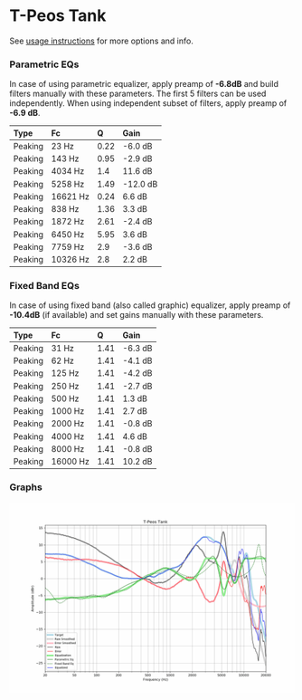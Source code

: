 # T-Peos Tank
See [usage instructions](https://github.com/jaakkopasanen/AutoEq#usage) for more options and info.

### Parametric EQs
In case of using parametric equalizer, apply preamp of **-6.8dB** and build filters manually
with these parameters. The first 5 filters can be used independently.
When using independent subset of filters, apply preamp of **-6.9 dB**.

| Type    | Fc       |    Q | Gain     |
|:--------|:---------|:-----|:---------|
| Peaking | 23 Hz    | 0.22 | -6.0 dB  |
| Peaking | 143 Hz   | 0.95 | -2.9 dB  |
| Peaking | 4034 Hz  | 1.4  | 11.6 dB  |
| Peaking | 5258 Hz  | 1.49 | -12.0 dB |
| Peaking | 16621 Hz | 0.24 | 6.6 dB   |
| Peaking | 838 Hz   | 1.36 | 3.3 dB   |
| Peaking | 1872 Hz  | 2.61 | -2.4 dB  |
| Peaking | 6450 Hz  | 5.95 | 3.6 dB   |
| Peaking | 7759 Hz  | 2.9  | -3.6 dB  |
| Peaking | 10326 Hz | 2.8  | 2.2 dB   |

### Fixed Band EQs
In case of using fixed band (also called graphic) equalizer, apply preamp of **-10.4dB**
(if available) and set gains manually with these parameters.

| Type    | Fc       |    Q | Gain    |
|:--------|:---------|:-----|:--------|
| Peaking | 31 Hz    | 1.41 | -6.3 dB |
| Peaking | 62 Hz    | 1.41 | -4.1 dB |
| Peaking | 125 Hz   | 1.41 | -4.2 dB |
| Peaking | 250 Hz   | 1.41 | -2.7 dB |
| Peaking | 500 Hz   | 1.41 | 1.3 dB  |
| Peaking | 1000 Hz  | 1.41 | 2.7 dB  |
| Peaking | 2000 Hz  | 1.41 | -0.8 dB |
| Peaking | 4000 Hz  | 1.41 | 4.6 dB  |
| Peaking | 8000 Hz  | 1.41 | -0.8 dB |
| Peaking | 16000 Hz | 1.41 | 10.2 dB |

### Graphs
![](./T-Peos%20Tank.png)